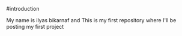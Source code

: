 #introduction


My name is ilyas bikarnaf and This is my first repository where I'll be posting my first project

